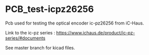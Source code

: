 # PCB_test-icpz26256

Pcb used for testing the optical encoder ic-pz26256 from iC-Haus.

Link to the ic-pz series : https://www.ichaus.de/product/ic-pz-series/#documents

See master branch for kicad files.
